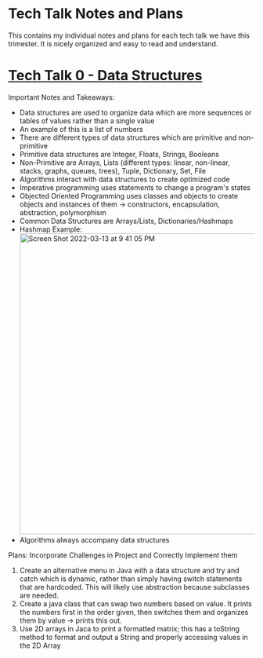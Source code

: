 # Tech Talk Notes and Plans
This contains my individual notes and plans for each tech talk we have this trimester. It is nicely organized and easy to read and understand.

# [Tech Talk 0 - Data Structures](https://github.com/nighthawkcoders/nighthawk_csa/wiki/Tri-3:-Tech-Talk-0---Data-Structures)
Important Notes and Takeaways:
* Data structures are used to organize data which are more sequences or tables of values rather than a single value
* An example of this is a list of numbers 
* There are different types of data structures which are primitive and non-primitive
* Primitive data structures are Integer, Floats, Strings, Booleans
* Non-Primitive are Arrays, Lists (different types: linear, non-linear, stacks, graphs, queues, trees), Tuple, Dictionary, Set, File
* Algorithms interact with data structures to create optimized code
* Imperative programming uses statements to change a program's states
* Objected Oriented Programming uses classes and objects to create objects and instances of them -> constructors, encapsulation, abstraction, polymorphism
* Common Data Structures are Arrays/Lists, Dictionaries/Hashmaps 
* Hashmap Example: <img width="613" alt="Screen Shot 2022-03-13 at 9 41 05 PM" src="https://user-images.githubusercontent.com/25650329/158106065-8eb3d100-8c95-4dbc-a694-01d4894e490b.png">
* Algorithms always accompany data structures

Plans: Incorporate Challenges in Project and Correctly Implement them
1. Create an alternative menu in Java with a data structure and try and catch which is dynamic, rather than simply having switch statements that are hardcoded. This will likely use abstraction because subclasses are needed.
2. Create a java class that can swap two numbers based on value. It prints the numbers first in the order given, then switches them and organizes them by value -> prints this out.
3. Use 2D arrays in Jaca to print a formatted matrix; this has a toString method to format and output a String and properly accessing values in the 2D Array

